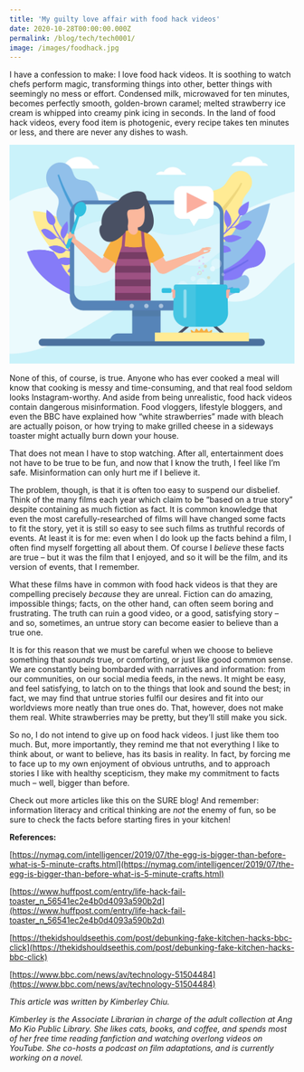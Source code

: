 ```yaml
---
title: 'My guilty love affair with food hack videos'
date: 2020-10-28T00:00:00.000Z
permalink: /blog/tech/tech0001/
image: /images/foodhack.jpg
---
```



I have a confession to make: I love food hack videos. It is soothing to watch chefs perform magic, transforming things into other, better things with seemingly no mess or effort. Condensed milk, microwaved for ten minutes, becomes perfectly smooth, golden-brown caramel; melted strawberry ice cream is whipped into creamy pink icing in seconds. In the land of food hack videos, every food item is photogenic, every recipe takes ten minutes or less, and there are never any dishes to wash. 

![](/images/foodhack.jpg)

None of this, of course, is true. Anyone who has ever cooked a meal will know that cooking is messy and time-consuming, and that real food seldom looks Instagram-worthy. And aside from being unrealistic, food hack videos contain dangerous misinformation. Food vloggers, lifestyle bloggers, and even the BBC have explained how “white strawberries” made with bleach are actually poison, or how trying to make grilled cheese in a sideways toaster might actually burn down your house.

That does not mean I have to stop watching. After all, entertainment does not have to be true to be fun, and now that I know the truth, I feel like I’m safe. Misinformation can only hurt me if I believe it. 

The problem, though, is that it is often too easy to suspend our disbelief. Think of the many films each year which claim to be “based on a true story” despite containing as much fiction as fact. It is common knowledge that even the most carefully-researched of films will have changed some facts to fit the story, yet it is still so easy to see such films as truthful records of events. At least it is for me: even when I do look up the facts behind a film, I often find myself forgetting all about them. Of course I *believe* these facts are true – but it was the film that I enjoyed, and so it will be the film, and its version of events, that I remember. 

What these films have in common with food hack videos is that they are compelling precisely *because* they are unreal. Fiction can do amazing, impossible things; facts, on the other hand, can often seem boring and frustrating. The truth can ruin a good video, or a good, satisfying story – and so, sometimes, an untrue story can become easier to believe than a true one. 

It is for this reason that we must be careful when we choose to believe something that *sounds* true, or comforting, or just like good common sense. We are constantly being bombarded with narratives and information: from our communities, on our social media feeds, in the news. It might be easy, and feel satisfying, to latch on to the things that look and sound the best; in fact, we may find that untrue stories fulfil our desires and fit into our worldviews more neatly than true ones do. That, however, does not make them real. White strawberries may be pretty, but they’ll still make you sick.

So no, I do not intend to give up on food hack videos. I just like them too much. But, more importantly, they remind me that not everything I like to think about, or want to believe, has its basis in reality. In fact, by forcing me to face up to my own enjoyment of obvious untruths, and to approach stories I like with healthy scepticism, they make my commitment to facts much – well, bigger than before. 

Check out more articles like this on the SURE blog! And remember: information literacy and critical thinking are *not* the enemy of fun, so be sure to check the facts before starting fires in your kitchen! 


**References:**

[https://nymag.com/intelligencer/2019/07/the-egg-is-bigger-than-before-what-is-5-minute-crafts.html](https://nymag.com/intelligencer/2019/07/the-egg-is-bigger-than-before-what-is-5-minute-crafts.html)

[https://www.huffpost.com/entry/life-hack-fail-toaster_n_56541ec2e4b0d4093a590b2d](https://www.huffpost.com/entry/life-hack-fail-toaster_n_56541ec2e4b0d4093a590b2d)

[https://thekidshouldseethis.com/post/debunking-fake-kitchen-hacks-bbc-click](https://thekidshouldseethis.com/post/debunking-fake-kitchen-hacks-bbc-click)

[https://www.bbc.com/news/av/technology-51504484](https://www.bbc.com/news/av/technology-51504484)

 

*This article was written by Kimberley Chiu.*  

*Kimberley is the Associate Librarian in charge of the adult collection at Ang Mo Kio Public Library. She likes cats, books, and coffee, and spends most of her free time reading fanfiction and watching overlong videos on YouTube. She co-hosts a podcast on film adaptations, and is currently working on a novel.*

 

​     



